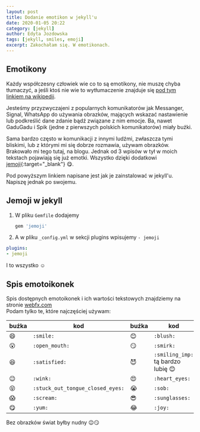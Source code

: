```yaml
---
layout: post
title: Dodanie emotikon w jekyll'u
date: 2020-01-05 20:22
category: [jekyll]
author: Edyta Jozdowska
tags: [jekyll, smiles, emoji]
excerpt: Zakochałam się. W emotikonach.
---
```

## Emotikony
Każdy współczesny człowiek wie co to są emotikony, nie muszę chyba tłumaczyć, a jeśli ktoś nie wie to wytłumaczenie znajduje się [pod tym linkiem na wikipedii](https://pl.wikipedia.org/wiki/Emotikon). 

Jesteśmy przyzwyczajeni z popularnych komunikatorów jak Messanger, Signal, WhatsApp do używania obrazków, mających wskazać nastawienie lub podkreślić dane zdanie bądź związane z nim emocje. Ba, nawet GaduGadu i Spik (jedne z pierwszych polskich komunikatorów) miały buźki.

Sama bardzo często w komunikacji z innymi ludźmi, zwłaszcza tymi bliskimi, lub z którymi mi się dobrze rozmawia, używam obrazków. Brakowało mi tego tutaj, na blogu. Jednak od 3 wpisów w tył w moich tekstach pojawiają się już emotki. Wszystko dzięki dodatkowi [jemoji](https://github.com/jekyll/jemoji){:target="_blank"} :yum:.

Pod powyższym linkiem napisane jest jak je zainstalować w jekyll'u. Napiszę jednak po swojemu.

## Jemoji w jekyll
1. W pliku `Gemfile` dodajemy 
   ```ruby
   gem 'jemoji'
   ```
2. A w pliku `_config.yml` w sekcji plugins wpisujemy `- jemoji`
```yml
plugins:
- jemoji
  ```
I to wszystko :relaxed:
## Spis emotoikonek
Spis dostępnych emotoikonek i ich wartości tekstowych znajdziemy na stronie [webfx.com](https://www.webfx.com/tools/emoji-cheat-sheet/)  
Podam tylko te, które najczęściej używam:

| buźka                          | kod                              | buźka         | kod                                     |
|--------------------------------|----------------------------------|---------------|-----------------------------------------|
| :smile:                        | `:smile:`                        | :blush:       | `:blush:`                               |
| :open_mouth:                   | `:open_mouth:`                   | :smirk:       | `:smirk:`                               |
| :satisfied:                    | `:satisfied:`                    | :smiling_imp: | `:smiling_imp:` tą bardzo lubię :blush: |
| :wink:                         | `:wink:`                         | :heart_eyes:  | `:heart_eyes:`                          |
| :stuck_out_tongue_closed_eyes: | `:stuck_out_tongue_closed_eyes:` | :sob:         | `:sob:`                                 |
| :scream:                       | `:scream:`                       | :sunglasses:  | `:sunglasses:`                          |
| :yum:                          | `:yum:`                          | :joy:         | `:joy:`                                 |

Bez obrazków świat byłby nudny :wink::smirk: 